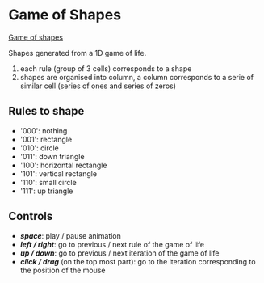 # Game of Shapes

[Game of shapes](https://arthursw.github.io/game-of-shapes/)

Shapes generated from a 1D game of life.

1) each rule (group of 3 cells) corresponds to a shape 
2) shapes are organised into column, a column corresponds to a serie of similar cell (series of ones and series of zeros)

## Rules to shape

 - '000': nothing
 - '001': rectangle
 - '010': circle
 - '011': down triangle
 - '100': horizontal rectangle
 - '101': vertical rectangle
 - '110': small circle
 - '111': up triangle

## Controls

 - ***space***: play / pause animation
 - ***left / right***: go to previous / next rule of the game of life
 - ***up / down***: go to previous / next iteration of the game of life
 - ***click / drag*** (on the top most part): go to the iteration corresponding to the position of the mouse